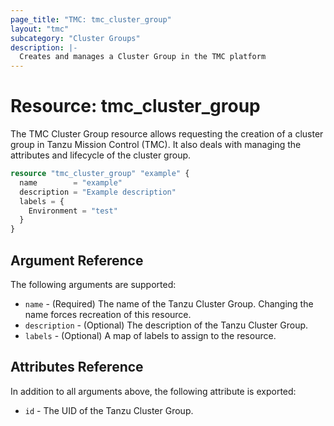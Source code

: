```yaml
---
page_title: "TMC: tmc_cluster_group"
layout: "tmc"
subcategory: "Cluster Groups"
description: |-
  Creates and manages a Cluster Group in the TMC platform
---
```


# Resource: tmc_cluster_group

The TMC Cluster Group resource allows requesting the creation of a cluster group in Tanzu Mission Control (TMC). It also deals with managing the attributes and lifecycle of the cluster group.

```terraform
resource "tmc_cluster_group" "example" {
  name        = "example"
  description = "Example description"
  labels = {
    Environment = "test"
  }
}
```

## Argument Reference

The following arguments are supported:

* `name` - (Required) The name of the Tanzu Cluster Group. Changing the name forces recreation of this resource.
* `description` - (Optional) The description of the Tanzu Cluster Group.
* `labels` - (Optional) A map of labels to assign to the resource.

## Attributes Reference

In addition to all arguments above, the following attribute is exported:

* `id` - The UID of the Tanzu Cluster Group.